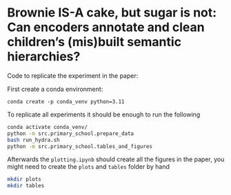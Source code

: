 # Brownie IS-A cake, but sugar is not: Can encoders annotate and clean children’s (mis)built semantic hierarchies?

Code to replicate the experiment in the paper:

First create a conda environment:

`conda create -p conda_venv python=3.11`

To replicate all experiments it should be enough to run the following


```bash
conda activate conda_venv/
python -m src.primary_school.prepare_data
bash run_hydra.sh
python -m src.primary_school.tables_and_figures
```

Afterwards the `plotting.ipynb` should create all the figures in the paper, you might need to create the `plots` and `tables` folder by hand 

```bash
mkdir plots
mkdir tables
```